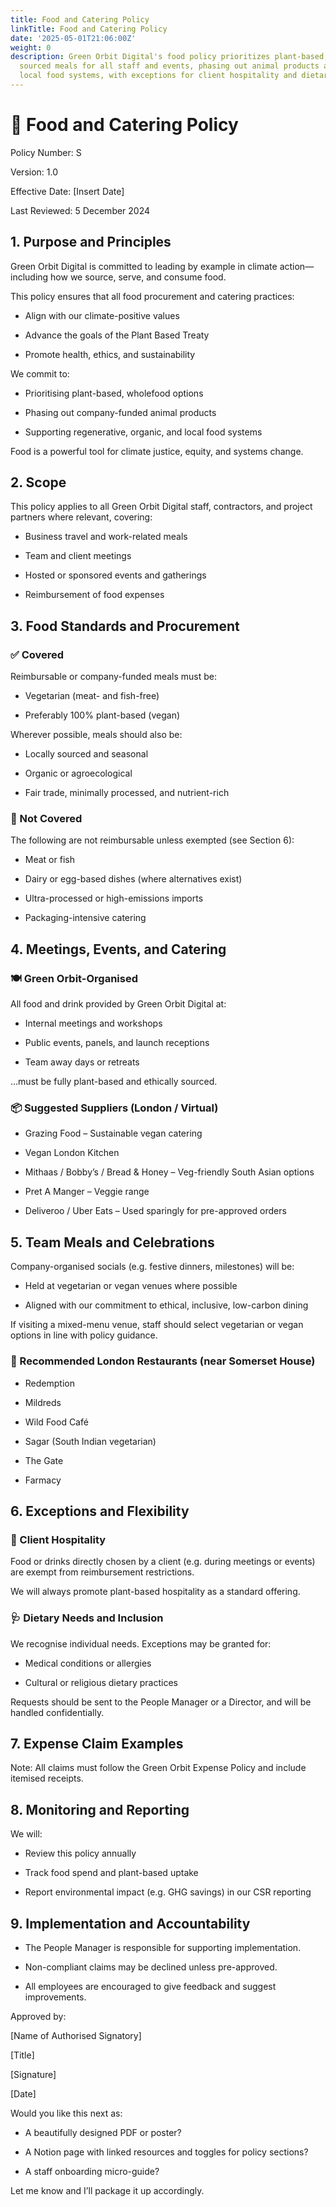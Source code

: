```yaml
---
title: Food and Catering Policy
linkTitle: Food and Catering Policy
date: '2025-05-01T21:06:00Z'
weight: 0
description: Green Orbit Digital's food policy prioritizes plant-based, ethically
  sourced meals for all staff and events, phasing out animal products and supporting
  local food systems, with exceptions for client hospitality and dietary needs.
---
```



# 🌱 Food and Catering Policy

Policy Number: S

Version: 1.0

Effective Date: [Insert Date]

Last Reviewed: 5 December 2024

<!-- Unsupported block type: divider -->

## 1. Purpose and Principles

Green Orbit Digital is committed to leading by example in climate action—including how we source, serve, and consume food.

This policy ensures that all food procurement and catering practices:

- Align with our climate-positive values

- Advance the goals of the Plant Based Treaty

- Promote health, ethics, and sustainability

We commit to:

- Prioritising plant-based, wholefood options

- Phasing out company-funded animal products

- Supporting regenerative, organic, and local food systems

Food is a powerful tool for climate justice, equity, and systems change.

<!-- Unsupported block type: divider -->

## 2. Scope

This policy applies to all Green Orbit Digital staff, contractors, and project partners where relevant, covering:

- Business travel and work-related meals

- Team and client meetings

- Hosted or sponsored events and gatherings

- Reimbursement of food expenses

<!-- Unsupported block type: divider -->

## 3. Food Standards and Procurement

### ✅ Covered

Reimbursable or company-funded meals must be:

- Vegetarian (meat- and fish-free)

- Preferably 100% plant-based (vegan)

Wherever possible, meals should also be:

- Locally sourced and seasonal

- Organic or agroecological

- Fair trade, minimally processed, and nutrient-rich

### 🚫 Not Covered

The following are not reimbursable unless exempted (see Section 6):

- Meat or fish

- Dairy or egg-based dishes (where alternatives exist)

- Ultra-processed or high-emissions imports

- Packaging-intensive catering

<!-- Unsupported block type: divider -->

## 4. Meetings, Events, and Catering

### 🍽 Green Orbit-Organised

All food and drink provided by Green Orbit Digital at:

- Internal meetings and workshops

- Public events, panels, and launch receptions

- Team away days or retreats

…must be fully plant-based and ethically sourced.

### 📦 Suggested Suppliers (London / Virtual)

- Grazing Food – Sustainable vegan catering

- Vegan London Kitchen

- Mithaas / Bobby’s / Bread & Honey – Veg-friendly South Asian options

- Pret A Manger – Veggie range

- Deliveroo / Uber Eats – Used sparingly for pre-approved orders

<!-- Unsupported block type: divider -->

## 5. Team Meals and Celebrations

Company-organised socials (e.g. festive dinners, milestones) will be:

- Held at vegetarian or vegan venues where possible

- Aligned with our commitment to ethical, inclusive, low-carbon dining

If visiting a mixed-menu venue, staff should select vegetarian or vegan options in line with policy guidance.

### 🥂 Recommended London Restaurants (near Somerset House)

- Redemption

- Mildreds

- Wild Food Café

- Sagar (South Indian vegetarian)

- The Gate

- Farmacy

<!-- Unsupported block type: divider -->

## 6. Exceptions and Flexibility

### 👥 Client Hospitality

Food or drinks directly chosen by a client (e.g. during meetings or events) are exempt from reimbursement restrictions.

We will always promote plant-based hospitality as a standard offering.

### 🩺 Dietary Needs and Inclusion

We recognise individual needs. Exceptions may be granted for:

- Medical conditions or allergies

- Cultural or religious dietary practices

Requests should be sent to the People Manager or a Director, and will be handled confidentially.

<!-- Unsupported block type: divider -->

## 7. Expense Claim Examples

<!-- Unsupported block type: table -->

Note: All claims must follow the Green Orbit Expense Policy and include itemised receipts.

<!-- Unsupported block type: divider -->

## 8. Monitoring and Reporting

We will:

- Review this policy annually

- Track food spend and plant-based uptake

- Report environmental impact (e.g. GHG savings) in our CSR reporting

<!-- Unsupported block type: divider -->

## 9. Implementation and Accountability

- The People Manager is responsible for supporting implementation.

- Non-compliant claims may be declined unless pre-approved.

- All employees are encouraged to give feedback and suggest improvements.

<!-- Unsupported block type: divider -->

Approved by:

[Name of Authorised Signatory]

[Title]

[Signature]

[Date]

<!-- Unsupported block type: divider -->

Would you like this next as:

- A beautifully designed PDF or poster?

- A Notion page with linked resources and toggles for policy sections?

- A staff onboarding micro-guide?

Let me know and I’ll package it up accordingly.